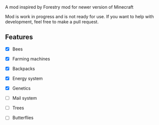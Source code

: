 A mod inspired by Forestry mod for newer version of Minecraft 

Mod is work in progress and is not ready for use.
If you want to help with development, feel free to make a pull request.

## Features
- [x] Bees
- [x] Farming machines

- [x] Backpacks
- [x] Energy system
- [x] Genetics
- [ ] Mail system
- [ ] Trees
- [ ] Butterflies